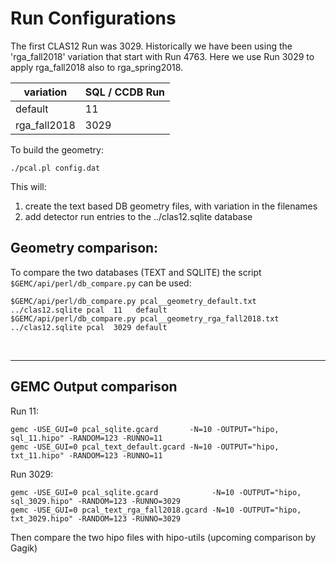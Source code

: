 # Run Configurations

The first CLAS12 Run was 3029. Historically we have been using the 'rga_fall2018' variation that start with Run 4763.
Here we use Run 3029 to apply rga_fall2018 also to rga_spring2018.

| variation    | SQL / CCDB Run | 
|--------------|----------------|
| default      | 11             | 
| rga_fall2018 | 3029           | 




To build the geometry:

````./pcal.pl config.dat````

This will:

1. create the text based DB geometry files, with variation in the filenames
2. add detector run entries to the ../clas12.sqlite database


## Geometry comparison:

To compare the two databases (TEXT and SQLITE) the script ` $GEMC/api/perl/db_compare.py` can be used:

````
$GEMC/api/perl/db_compare.py pcal__geometry_default.txt      ../clas12.sqlite pcal  11   default
$GEMC/api/perl/db_compare.py pcal__geometry_rga_fall2018.txt ../clas12.sqlite pcal  3029 default
````

<br/>

---




## GEMC Output comparison

Run 11:

```
gemc -USE_GUI=0 pcal_sqlite.gcard       -N=10 -OUTPUT="hipo, sql_11.hipo" -RANDOM=123 -RUNNO=11  
gemc -USE_GUI=0 pcal_text_default.gcard -N=10 -OUTPUT="hipo, txt_11.hipo" -RANDOM=123 -RUNNO=11  
```

Run 3029:

```
gemc -USE_GUI=0 pcal_sqlite.gcard            -N=10 -OUTPUT="hipo, sql_3029.hipo" -RANDOM=123 -RUNNO=3029
gemc -USE_GUI=0 pcal_text_rga_fall2018.gcard -N=10 -OUTPUT="hipo, txt_3029.hipo" -RANDOM=123 -RUNNO=3029
```

Then compare the two hipo files with hipo-utils (upcoming comparison by Gagik)
